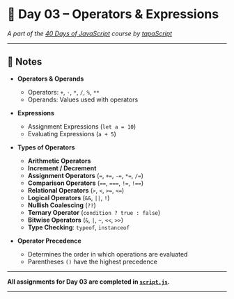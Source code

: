 # 📘 Day 03 – Operators & Expressions  
_A part of the [40 Days of JavaScript](https://github.com/weasi-hub/40-Days-of-JavaScript) course by [tapaScript](https://github.com/tapaScript)_

---

## 📝 Notes

- **Operators & Operands**
  - Operators: `+`, `-`, `*`, `/`, `%`, `**`
  - Operands: Values used with operators

- **Expressions**
  - Assignment Expressions (`let a = 10`)
  - Evaluating Expressions (`a + 5`)

- **Types of Operators**
  - **Arithmetic Operators**
  - **Increment / Decrement**
  - **Assignment Operators** (`=`, `+=`, `-=`, `*=`, `/=`)
  - **Comparison Operators** (`==`, `===`, `!=`, `!==`)
  - **Relational Operators** (`>`, `<`, `>=`, `<=`)
  - **Logical Operators** (`&&`, `||`, `!`)
  - **Nullish Coalescing** (`??`)
  - **Ternary Operator** (`condition ? true : false`)
  - **Bitwise Operators** (`&`, `|`, `~`, `<<`, `>>`)
  - **Type Checking**: `typeof`, `instanceof`

- **Operator Precedence**
  - Determines the order in which operations are evaluated
  - Parentheses `()` have the highest precedence

---

**All assignments for Day 03 are completed in [`script.js`](./script.js).**

---
